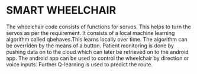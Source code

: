 # SMART WHEELCHAIR

The wheelchair code consists of functions for servos. This helps to turn the servos as per the requirement. It consists of a local machine learning algorithm called qbehaves.This learns locally over time. The algorithm can be overriden by the means of a button. Patient monitoring is done by pushing data on to the cloud which can later be retrieved on to the android app. The android app can be used to control the wheelchair by direction or voice inputs.
Further Q-learning is used to predict the route. 